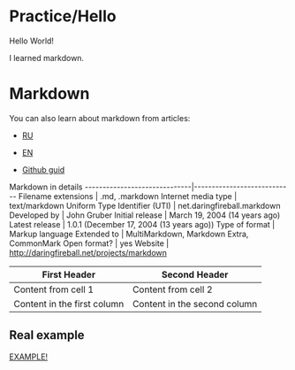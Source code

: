 # Practice/Hello

Hello World!

I learned markdown.

# Markdown 

You can also learn about markdown from articles:

* [RU](https://ru.wikipedia.org/wiki/Markdown) 

* [EN](https://ru.wikipedia.org/wiki/Markdown)

* [Github guid](https://ru.wikipedia.org/wiki/Markdown)

 

 Markdown in details
------------------------------|----------------------------
Filename extensions | .md, .markdown
Internet media type | text/markdown
Uniform Type Identifier (UTI) | net.daringfireball.markdown
Developed by | John Gruber
Initial release | March 19, 2004 (14 years ago) 
Latest release | 1.0.1 (December 17, 2004 (13 years ago))
Type of format | Markup language 
Extended to | MultiMarkdown, Markdown Extra, CommonMark
Open format? | yes
Website | http://daringfireball.net/projects/markdown 

 First Header | Second Header
------------ | -------------
Content from cell 1 | Content from cell 2
Content in the first column | Content in the second column

## Real example

[EXAMPLE!](https://github.com/Microsoft/TypeScript/blob/master/README.md)